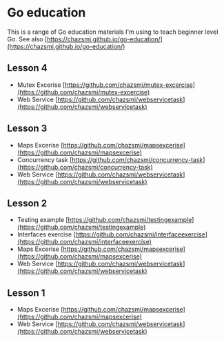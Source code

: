 # Go education

This is a range of Go education materials I'm using to teach beginner level Go.
See also [https://chazsmi.github.io/go-education/](https://chazsmi.github.io/go-education/)

## Lesson 4
- Mutex Excerise [https://github.com/chazsmi/mutex-excercise](https://github.com/chazsmi/mutex-excercise)
- Web Service [https://github.com/chazsmi/webservicetask](https://github.com/chazsmi/webservicetask)

## Lesson 3 
- Maps Excerise [https://github.com/chazsmi/mapsexcerise](https://github.com/chazsmi/mapsexcerise)
- Concurrency task [https://github.com/chazsmi/concurrency-task](https://github.com/chazsmi/concurrency-task)
- Web Service [https://github.com/chazsmi/webservicetask](https://github.com/chazsmi/webservicetask)

## Lesson 2 
- Testing example [https://github.com/chazsmi/testingexample](https://github.com/chazsmi/testingexample)
- Interfaces exercise [https://github.com/chazsmi/interfaceexercise](https://github.com/chazsmi/interfaceexercise)
- Maps Excerise [https://github.com/chazsmi/mapsexcerise](https://github.com/chazsmi/mapsexcerise)
- Web Service [https://github.com/chazsmi/webservicetask](https://github.com/chazsmi/webservicetask)

## Lesson 1

- Maps Excerise [https://github.com/chazsmi/mapsexcerise](https://github.com/chazsmi/mapsexcerise)
- Web Service [https://github.com/chazsmi/webservicetask](https://github.com/chazsmi/webservicetask)


